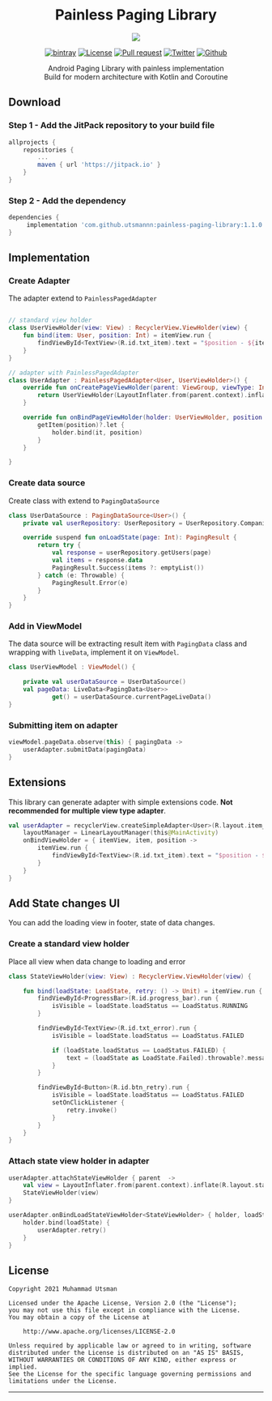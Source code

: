 <p align="center">
  <h1 align="center">Painless Paging Library</h1>
</p>

<p align="center">
  <img src="https://images.unsplash.com/photo-1566227675319-d3498bb2b584?ixid=MXwxMjA3fDB8MHxwaG90by1wYWdlfHx8fGVufDB8fHw%3D&ixlib=rb-1.2.1&auto=format&fit=crop&w=800&q=80"/>
</p>

<p align="center">
  <a href="https://jitpack.io/#utsmannn/painless-paging-library"><img alt="bintray" src="https://jitpack.io/v/utsmannn/painless-paging-library.svg"></a>
  <a href="LICENSE"><img alt="License" src="https://img.shields.io/badge/License-Apache%202.0-blue.svg"></a>
  <a href="https://github.com/utsmannn/painless-paging-library/pulls"><img alt="Pull request" src="https://img.shields.io/badge/PRs-welcome-brightgreen.svg?style=flat"></a>
  <a href="https://twitter.com/utsmannn"><img alt="Twitter" src="https://img.shields.io/twitter/follow/utsmannn"></a>
  <a href="https://github.com/utsmannn"><img alt="Github" src="https://img.shields.io/github/followers/utsmannn?label=follow&style=social"></a>
  <p align="center">Android Paging Library with painless implementation<br>Build for modern architecture with Kotlin and Coroutine</p>
</p>

## Download
### Step 1 - Add the JitPack repository to your build file
```groovy
allprojects {
    repositories {
        ...
        maven { url 'https://jitpack.io' }
    }
}
```

### Step 2 - Add the dependency
```groovy
dependencies {
     implementation 'com.github.utsmannn:painless-paging-library:1.1.0'
}
```

## Implementation
### Create Adapter
The adapter extend to `PainlessPagedAdapter`
```kotlin

// standard view holder
class UserViewHolder(view: View) : RecyclerView.ViewHolder(view) {
    fun bind(item: User, position: Int) = itemView.run {
        findViewById<TextView>(R.id.txt_item).text = "$position - ${item.name}"
    }
}

// adapter with PainlessPagedAdapter
class UserAdapter : PainlessPagedAdapter<User, UserViewHolder>() {
    override fun onCreatePageViewHolder(parent: ViewGroup, viewType: Int): UserViewHolder {
        return UserViewHolder(LayoutInflater.from(parent.context).inflate(R.layout.item_view, parent, false))
    }

    override fun onBindPageViewHolder(holder: UserViewHolder, position: Int) {
        getItem(position)?.let {
            holder.bind(it, position)
        }
    }

}
```

### Create data source
Create class with extend to `PagingDataSource`

```kotlin
class UserDataSource : PagingDataSource<User>() {
    private val userRepository: UserRepository = UserRepository.Companion.Impl()

    override suspend fun onLoadState(page: Int): PagingResult {
        return try {
            val response = userRepository.getUsers(page)
            val items = response.data
            PagingResult.Success(items ?: emptyList())
        } catch (e: Throwable) {
            PagingResult.Error(e)
        }
    }
}
```

### Add in ViewModel
The data source will be extracting result item with `PagingData` class and wrapping with `liveData`, implement it on `ViewModel`.

```kotlin
class UserViewModel : ViewModel() {

    private val userDataSource = UserDataSource()
    val pageData: LiveData<PagingData<User>>
            get() = userDataSource.currentPageLiveData()
}
```

### Submitting item on adapter
```kotlin
viewModel.pageData.observe(this) { pagingData ->
    userAdapter.submitData(pagingData)
}
```

## Extensions
This library can generate adapter with simple extensions code. **Not recommended for multiple view type adapter**.

```kotlin
val userAdapter = recyclerView.createSimpleAdapter<User>(R.layout.item_view) {
    layoutManager = LinearLayoutManager(this@MainActivity)
    onBindViewHolder = { itemView, item, position ->
        itemView.run {
            findViewById<TextView>(R.id.txt_item).text = "$position - ${item.name}"
        }
    }
}
```

## Add State changes UI
You can add the loading view in footer, state of data changes.

### Create a standard view holder
Place all view when data change to loading and error

```kotlin
class StateViewHolder(view: View) : RecyclerView.ViewHolder(view) {

    fun bind(loadState: LoadState, retry: () -> Unit) = itemView.run {
        findViewById<ProgressBar>(R.id.progress_bar).run {
            isVisible = loadState.loadStatus == LoadStatus.RUNNING
        }

        findViewById<TextView>(R.id.txt_error).run {
            isVisible = loadState.loadStatus == LoadStatus.FAILED

            if (loadState.loadStatus == LoadStatus.FAILED) {
                text = (loadState as LoadState.Failed).throwable?.message
            }
        }

        findViewById<Button>(R.id.btn_retry).run {
            isVisible = loadState.loadStatus == LoadStatus.FAILED
            setOnClickListener {
                retry.invoke()
            }
        }
    }
}
```

### Attach state view holder in adapter
```kotlin
userAdapter.attachStateViewHolder { parent  ->
    val view = LayoutInflater.from(parent.context).inflate(R.layout.state_view, parent, false)
    StateViewHolder(view)
}

userAdapter.onBindLoadStateViewHolder<StateViewHolder> { holder, loadState ->
    holder.bind(loadState) {
        userAdapter.retry()
    }
}
```

## License
```
Copyright 2021 Muhammad Utsman

Licensed under the Apache License, Version 2.0 (the "License");
you may not use this file except in compliance with the License.
You may obtain a copy of the License at

    http://www.apache.org/licenses/LICENSE-2.0

Unless required by applicable law or agreed to in writing, software
distributed under the License is distributed on an "AS IS" BASIS,
WITHOUT WARRANTIES OR CONDITIONS OF ANY KIND, either express or implied.
See the License for the specific language governing permissions and
limitations under the License.
```
---